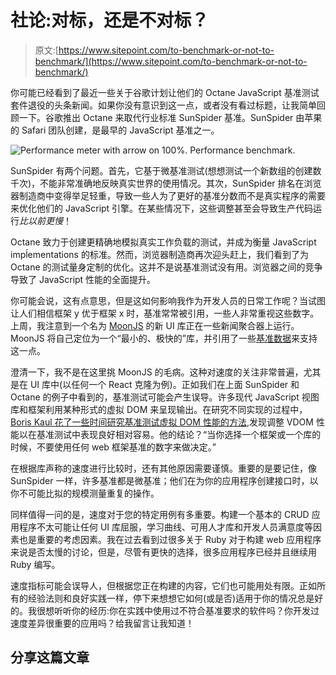 # 社论:对标，还是不对标？

> 原文:[https://www.sitepoint.com/to-benchmark-or-not-to-benchmark/](https://www.sitepoint.com/to-benchmark-or-not-to-benchmark/)

你可能已经看到了最近一些关于谷歌计划让他们的 Octane JavaScript 基准测试套件退役的头条新闻。如果你没有意识到这一点，或者没有看过标题，让我简单回顾一下。谷歌推出 Octane 来取代行业标准 SunSpider 基准。SunSpider 由苹果的 Safari 团队创建，是最早的 JavaScript 基准之一。

![Performance meter with arrow on 100%. Performance benchmark.](../Images/b49320a0df27e34ae16bf2468be62eba.png)

SunSpider 有两个问题。首先，它基于微基准测试(想想测试一个新数组的创建数千次)，不能非常准确地反映真实世界的使用情况。其次，SunSpider 排名在浏览器制造商中变得举足轻重，导致一些人为了更好的基准分数而不是真实程序的需要来优化他们的 JavaScript 引擎。在某些情况下，这些调整甚至会导致生产代码运行*比以前更慢*！

Octane 致力于创建更精确地模拟真实工作负载的测试，并成为衡量 JavaScript impĺementations 的标准。然而，浏览器制造商再次迎头赶上，我们看到了为 Octane 的测试量身定制的优化。这并不是说基准测试没有用。浏览器之间的竞争导致了 JavaScript 性能的全面提升。

你可能会说，这有点意思，但是这如何影响我作为开发人员的日常工作呢？当试图让人们相信框架 y 优于框架 x 时，基准常常被引用，一些人非常重视这些数字。上周，我注意到一个名为 [MoonJS](http://moonjs.ga/) 的新 UI 库正在一些新闻聚合器上运行。MoonJS 将自己定位为一个“最小的、极快的”库，并引用了一些[基准数据](http://moonjs.ga/docs/overview.html)来支持这一点。

澄清一下，我不是在这里挑 MoonJS 的毛病。这种对速度的关注非常普遍，尤其是在 UI 库中(以任何一个 React 克隆为例)。正如我们在上面 SunSpider 和 Octane 的例子中看到的，基准测试可能会产生误导。许多现代 JavaScript 视图库和框架利用某种形式的虚拟 DOM 来呈现输出。在研究不同实现的过程中， [Boris Kaul 花了一些时间研究基准测试虚拟 DOM 性能的方法](https://medium.com/@localvoid/how-to-win-in-web-framework-benchmarks-8bc31af76ce7),发现调整 VDOM 性能以在基准测试中表现良好相对容易。他的结论？“当你选择一个框架或一个库的时候，不要使用任何 web 框架基准的数字来做决定。”

在根据库声称的速度进行比较时，还有其他原因需要谨慎。重要的是要记住，像 SunSpider 一样，许多基准都是微基准；他们在为你的应用程序创建接口时，以你不可能比拟的规模测量重复的操作。

同样值得一问的是，速度对于您的特定用例有多重要。构建一个基本的 CRUD 应用程序不太可能让任何 UI 库屈服，学习曲线、可用人才库和开发人员满意度等因素也是重要的考虑因素。我在过去看到过很多关于 Ruby 对于构建 web 应用程序来说是否太慢的讨论，但是，尽管有更快的选择，很多应用程序已经并且继续用 Ruby 编写。

速度指标可能会误导人，但根据您正在构建的内容，它们也可能用处有限。正如所有的经验法则和良好实践一样，停下来想想它如何(或是否)适用于你的情况总是好的。我很想听听你的经历:你在实践中使用过不符合基准要求的软件吗？你开发过速度差异很重要的应用吗？给我留言让我知道！

## 分享这篇文章